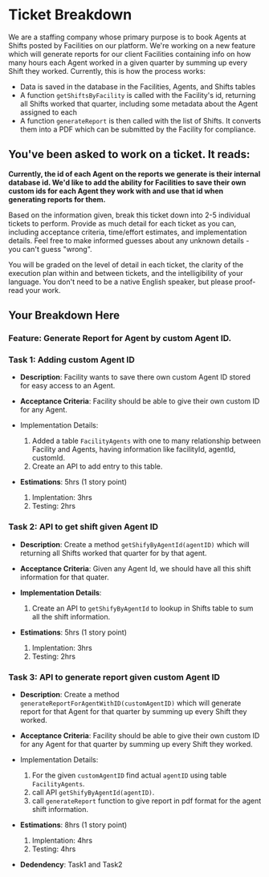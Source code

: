 # Ticket Breakdown

We are a staffing company whose primary purpose is to book Agents at Shifts posted by Facilities on our platform. We're working on a new feature which will generate reports for our client Facilities containing info on how many hours each Agent worked in a given quarter by summing up every Shift they worked. Currently, this is how the process works:

- Data is saved in the database in the Facilities, Agents, and Shifts tables
- A function `getShiftsByFacility` is called with the Facility's id, returning all Shifts worked that quarter, including some metadata about the Agent assigned to each
- A function `generateReport` is then called with the list of Shifts. It converts them into a PDF which can be submitted by the Facility for compliance.

## You've been asked to work on a ticket. It reads:

**Currently, the id of each Agent on the reports we generate is their internal database id. We'd like to add the ability for Facilities to save their own custom ids for each Agent they work with and use that id when generating reports for them.**

Based on the information given, break this ticket down into 2-5 individual tickets to perform. Provide as much detail for each ticket as you can, including acceptance criteria, time/effort estimates, and implementation details. Feel free to make informed guesses about any unknown details - you can't guess "wrong".

You will be graded on the level of detail in each ticket, the clarity of the execution plan within and between tickets, and the intelligibility of your language. You don't need to be a native English speaker, but please proof-read your work.

## Your Breakdown Here

### Feature: Generate Report for Agent by custom Agent ID.

### Task 1: Adding custom Agent ID

- **Description**:
  Facility wants to save there own custom Agent ID stored for easy access to an Agent.

- **Acceptance Criteria**:
  Facility should be able to give their own custom ID for any Agent.

- Implementation Details:
  1. Added a table `FacilityAgents` with one to many relationship between Facility and Agents, having information like facilityId, agentId, customId.
  2. Create an API to add entry to this table.
- **Estimations**: 5hrs (1 story point)
  1. Implentation: 3hrs
  2. Testing: 2hrs

### Task 2: API to get shift given Agent ID

- **Description**:
  Create a method `getShifyByAgentId(agentID)` which will returning all Shifts worked that quarter for by that agent.

- **Acceptance Criteria**:
  Given any Agent Id, we should have all this shift information for that quater.

- **Implementation Details**:

  1. Create an API to `getShifyByAgentId` to lookup in Shifts table to sum all the shift information.

- **Estimations**: 5hrs (1 story point)
  1. Implentation: 3hrs
  2. Testing: 2hrs

### Task 3: API to generate report given custom Agent ID

- **Description**:
  Create a method `generateReportForAgentWithID(customAgentID)` which will generate report for that Agent for that quarter by summing up every Shift they worked.

- **Acceptance Criteria**:
  Facility should be able to give their own custom ID for any Agent for that quarter by summing up every Shift they worked.

- Implementation Details:

  1. For the given `customAgentID` find actual `agentID` using table `FacilityAgents`.
  2. call API `getShifyByAgentId(agentID)`.
  3. call `generateReport` function to give report in pdf format for the agent shift information.

- **Estimations**: 8hrs (1 story point)

  1. Implentation: 4hrs
  2. Testing: 4hrs

- **Dedendency**: Task1 and Task2
